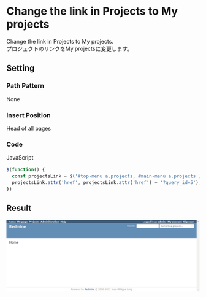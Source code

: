 # Change the link in Projects to My projects

Change the link in Projects to My projects.  
プロジェクトのリンクをMy projectsに変更します。

## Setting

### Path Pattern

None

### Insert Position

Head of all pages
<!-- 
Head of all pages
Bottom of issue form
Bottom of issue detail
Bottom of all pages
-->

### Code

JavaScript
<!--
JavaScript
CSS
HTML
-->

```javascript
$(function() {
  const projectsLink = $('#top-menu a.projects, #main-menu a.projects');
  projectsLink.attr('href', projectsLink.attr('href') + '?query_id=5');
})
```

## Result

![result](./result.gif)
